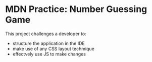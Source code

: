 # MDN Practice: Number Guessing Game #
This project challenges a developer to:
- structure the application in the IDE
- make use of any CSS layout techmique
- effectvely use JS to make changes